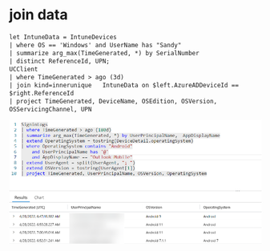 # join data

```
let IntuneData = IntuneDevices
| where OS == 'Windows' and UserName has "Sandy"
| summarize arg_max(TimeGenerated, *) by SerialNumber
| distinct ReferenceId, UPN;
UCClient
| where TimeGenerated > ago (3d)
| join kind=innerunique   IntuneData on $left.AzureADDeviceId == $right.ReferenceId
| project TimeGenerated, DeviceName, OSEdition, OSVersion, OSServicingChannel, UPN
```

![](<../../.gitbook/assets/image (28).png>)

